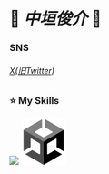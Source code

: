 # 🍋 *中垣俊介* 🍋

### SNS
###### [X(旧Twitter)](https://x.com/NS_GP3355)

### ⭐ My Skills

<p align="left">
 <img src="![image](https://github.com/user-attachments/assets/d38989d6-bab7-4a3d-87cb-1b0459d2f0bb)
" width="80" />
 <img src="Image/Unity.png" width="80"/>
 <img src="" width="80"/>
 <img src="" width="80"/>
